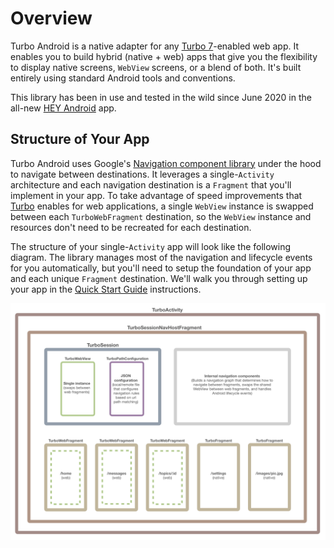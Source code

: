 # Overview
Turbo Android is a native adapter for any [Turbo 7](https://github.com/hotwired/turbo)-enabled web app. It enables you to build hybrid (native + web) apps that give you the flexibility to display native screens, `WebView` screens, or a blend of both. It's built entirely using standard Android tools and conventions.

This library has been in use and tested in the wild since June 2020 in the all-new [HEY Android](https://play.google.com/store/apps/details?id=com.basecamp.hey&hl=en_US) app.

## Structure of Your App
Turbo Android uses Google's [Navigation component library](https://developer.android.com/guide/navigation) under the hood to navigate between destinations. It leverages a single-`Activity` architecture and each navigation destination is a `Fragment` that you'll implement in your app. To take advantage of speed improvements that [Turbo](https://github.com/hotwired/turbo) enables for web applications, a single `WebView` instance is swapped between each `TurboWebFragment` destination, so the `WebView` instance and resources don't need to be recreated for each destination.

The structure of your single-`Activity` app will look like the following diagram. The library manages most of the navigation and lifecycle events for you automatically, but you'll need to setup the foundation of your app and each unique `Fragment` destination. We'll walk you through setting up your app in the [Quick Start Guide](QUICK-START.md) instructions.

![Structure of a Turbo App](assets/turbo-app-diagram.png)
